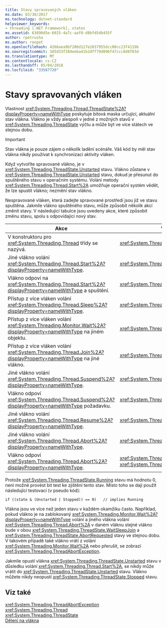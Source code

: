 ```yaml
---
title: Stavy spravovaných vláken
ms.date: 03/30/2017
ms.technology: dotnet-standard
helpviewer_keywords:
- threading [.NET Framework], states
ms.assetid: 63890d5e-6025-4a7c-aaf0-d8bfd54b455f
author: rpetrusha
ms.author: ronpet
ms.openlocfilehash: 4266aea9bf206d127e2837955dcc00cc23f4119b
ms.sourcegitcommit: 3d5d33f384eeba41b2dff79d096f47ccc8d8f03d
ms.translationtype: MT
ms.contentlocale: cs-CZ
ms.lasthandoff: 05/04/2018
ms.locfileid: "33587720"
---
```

# <a name="managed-thread-states"></a>Stavy spravovaných vláken
Vlastnost <xref:System.Threading.Thread.ThreadState%2A?displayProperty=nameWithType> poskytuje bitová maska určující, aktuální stav vlákna. Vlákno je vždy alespoň v jedné z možných stavů v <xref:System.Threading.ThreadState> výčtu a může být ve více státech ve stejnou dobu.  
  
> [!IMPORTANT]
>  Stav vlákna je pouze zájem o několik ladění scénáře. Váš kód by měl stav vlákna nikdy používat k synchronizaci aktivity vláken.  
  
 Když vytvoříte spravované vlákno, je v <xref:System.Threading.ThreadState.Unstarted> stavu. Vlákno zůstane v <xref:System.Threading.ThreadState.Unstarted> stavu, dokud je přesunut do spuštěného stavu v operačním systému. Volání metody <xref:System.Threading.Thread.Start%2A> umožňuje operační systém vědět, že lze spustit vlákno; nezmění stav vlákno.  
  
 Nespravované vláken, která zadejte spravované prostředí jsou již ve stavu spuštěna. Jakmile vlákno spuštěného stavu, může způsobit několik akcí změnit stavy. V následující tabulce jsou uvedeny akce, které způsobit změnu stavu, spolu s odpovídající nový stav.  
  
|Akce|Výsledný nový stav|  
|------------|-------------------------|  
|V konstruktoru pro <xref:System.Threading.Thread> třídy se nazývá.|<xref:System.Threading.ThreadState.Unstarted>|  
|Jiné vlákno volání <xref:System.Threading.Thread.Start%2A?displayProperty=nameWithType>.|<xref:System.Threading.ThreadState.Unstarted>|  
|Vlákno odpoví na <xref:System.Threading.Thread.Start%2A?displayProperty=nameWithType> a spuštění.|<xref:System.Threading.ThreadState.Running>|  
|Přístup z více vláken volání <xref:System.Threading.Thread.Sleep%2A?displayProperty=nameWithType>.|<xref:System.Threading.ThreadState.WaitSleepJoin>|  
|Přístup z více vláken volání <xref:System.Threading.Monitor.Wait%2A?displayProperty=nameWithType> na jiném objektu.|<xref:System.Threading.ThreadState.WaitSleepJoin>|  
|Přístup z více vláken volání <xref:System.Threading.Thread.Join%2A?displayProperty=nameWithType> na jiné vlákno.|<xref:System.Threading.ThreadState.WaitSleepJoin>|  
|Jiné vlákno volání <xref:System.Threading.Thread.Suspend%2A?displayProperty=nameWithType>.|<xref:System.Threading.ThreadState.SuspendRequested>|  
|Vlákno odpoví <xref:System.Threading.Thread.Suspend%2A?displayProperty=nameWithType> požadavku.|<xref:System.Threading.ThreadState.Suspended>|  
|Jiné vlákno volání <xref:System.Threading.Thread.Resume%2A?displayProperty=nameWithType>.|<xref:System.Threading.ThreadState.Running>|  
|Jiné vlákno volání <xref:System.Threading.Thread.Abort%2A?displayProperty=nameWithType>.|<xref:System.Threading.ThreadState.AbortRequested>|  
|Vlákno odpoví <xref:System.Threading.Thread.Abort%2A?displayProperty=nameWithType>.|<xref:System.Threading.ThreadState.Aborted>, pak <xref:System.Threading.ThreadState.Stopped>|  
  
 Protože <xref:System.Threading.ThreadState.Running> stavu má hodnotu 0, není možné provést bit test ke zjištění tento stav. Místo toho se dají použít následující testovací (v pseudo kód):  
  
```  
if ((state & (Unstarted | Stopped)) == 0)   // implies Running     
```  
  
 Vlákna jsou ve více než jeden stavu v každém okamžiku často. Například, pokud vlákno je na zablokovaný <xref:System.Threading.Monitor.Wait%2A?displayProperty=nameWithType> volání a jiného vlákna volání <xref:System.Threading.Thread.Abort%2A> v daném vláknu stejné vlákno bude v obou <xref:System.Threading.ThreadState.WaitSleepJoin> a <xref:System.Threading.ThreadState.AbortRequested> stavy ve stejnou dobu. V takovém případě také vlákno vrátí z volání <xref:System.Threading.Monitor.Wait%2A> nebo přerušit, se zobrazí <xref:System.Threading.ThreadAbortException>.  
  
 Jakmile opustí vlákna <xref:System.Threading.ThreadState.Unstarted> stavu v důsledku volání <xref:System.Threading.Thread.Start%2A>, se nikdy může vrátit do <xref:System.Threading.ThreadState.Unstarted> stavu. Vlákno můžete nikdy neopustí <xref:System.Threading.ThreadState.Stopped> stavu.  
  
## <a name="see-also"></a>Viz také  
 <xref:System.Threading.ThreadAbortException>  
 <xref:System.Threading.Thread>  
 <xref:System.Threading.ThreadState>  
 [Dělení na vlákna](../../../docs/standard/threading/index.md)
